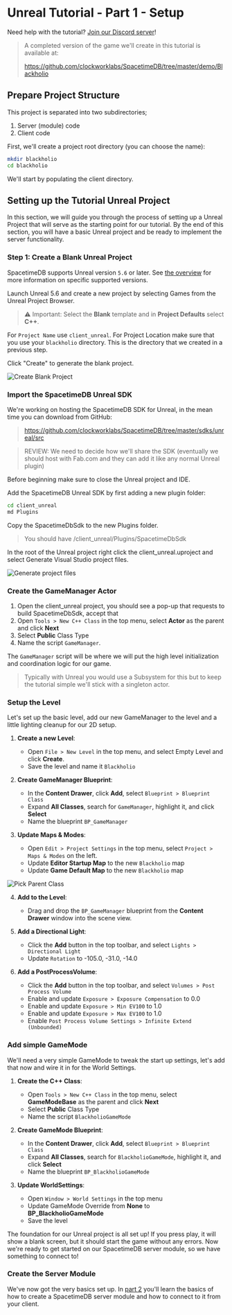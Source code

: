 # Unreal Tutorial - Part 1 - Setup

Need help with the tutorial? [Join our Discord server](https://discord.gg/spacetimedb)!

> A completed version of the game we'll create in this tutorial is available at:
>
> https://github.com/clockworklabs/SpacetimeDB/tree/master/demo/Blackholio

## Prepare Project Structure

This project is separated into two subdirectories;

1. Server (module) code
2. Client code

First, we'll create a project root directory (you can choose the name):

```bash
mkdir blackholio
cd blackholio
```

We'll start by populating the client directory.

## Setting up the Tutorial Unreal Project

In this section, we will guide you through the process of setting up a Unreal Project that will serve as the starting point for our tutorial. By the end of this section, you will have a basic Unreal project and be ready to implement the server functionality.

### Step 1: Create a Blank Unreal Project

SpacetimeDB supports Unreal version `5.6` or later. See [the overview](.) for more information on specific supported versions.

Launch Unreal 5.6 and create a new project by selecting Games from the Unreal Project Browser.

> ⚠️ Important: Select the **Blank** template and in **Project Defaults** select **C++**. 

For `Project Name` use `client_unreal`. For Project Location make sure that you use your `blackholio` directory. This is the directory that we created in a previous step.

Click "Create" to generate the blank project.

![Create Blank Project](./part-1-01-create-project.png)

### Import the SpacetimeDB Unreal SDK

We're working on hosting the SpacetimeDB SDK for Unreal, in the mean time you can download from GitHub:
> https://github.com/clockworklabs/SpacetimeDB/tree/master/sdks/unreal/src

> REVIEW: We need to decide how we'll share the SDK (eventually we should host with Fab.com and they can add it like any normal Unreal plugin)

Before beginning make sure to close the Unreal project and IDE.

Add the SpacetimeDB Unreal SDK by first adding a new plugin folder:
```bash
cd client_unreal
md Plugins
```
Copy the SpacetimeDbSdk to the new Plugins folder.
> You should have /client_unreal/Plugins/SpacetimeDbSdk

In the root of the Unreal project right click the client_unreal.uproject and select Generate Visual Studio project files. 

![Generate project files](./part-1-02-generate-project.png)

### Create the GameManager Actor

1. Open the client_unreal project, you should see a pop-up that requests to build SpacetimeDbSdk, accept that
2. Open `Tools > New C++ Class` in the top menu, select **Actor** as the parent and click **Next**
3. Select **Public** Class Type
4. Name the script `GameManager`.

The `GameManager` script will be where we will put the high level initialization and coordination logic for our game.

> Typically with Unreal you would use a Subsystem for this but to keep the tutorial simple we'll stick with a singleton actor.

### Setup the Level

Let's set up the basic level, add our new GameManager to the level and a little lighting cleanup for our 2D setup.

1. **Create a new Level**:
   - Open `File > New Level` in the top menu, and select Empty Level and click **Create**.
   - Save the level and name it `Blackholio`

2. **Create GameManager Blueprint**:
   - In the **Content Drawer**, click **Add**, select `Blueprint > Blueprint Class`
   - Expand **All Classes**, search for `GameManager`, highlight it, and click **Select**
   - Name the blueprint `BP_GameManager`

3. **Update Maps & Modes**:
   - Open `Edit > Project Settings` in the top menu, select `Project > Maps & Modes` on the left.
   - Update **Editor Startup Map** to the new `Blackholio` map
   - Update **Game Default Map** to the new `Blackholio` map

![Pick Parent Class](./part-1-03-create-blueprint.png)

4. **Add to the Level**:
   - Drag and drop the `BP_GameManager` blueprint from the **Content Drawer** window into the scene view.

5. **Add a Directional Light**:
   - Click the **Add** button in the top toolbar, and select `Lights > Directional Light`
   - Update `Rotation` to -105.0, -31.0, -14.0

6. **Add a PostProcessVolume**:
   - Click the **Add** button in the top toolbar, and select `Volumes > Post Process Volume`
   - Enable and update `Exposure > Exposure Compensation` to 0.0
   - Enable and update `Exposure > Min EV100` to 1.0
   - Enable and update `Exposure > Max EV100` to 1.0
   - Enable `Post Process Volume Settings > Infinite Extend (Unbounded)`

### Add simple GameMode

We'll need a very simple GameMode to tweak the start up settings, let's add that now and wire it in for the World Settings.

1. **Create the C++ Class**:
   - Open `Tools > New C++ Class` in the top menu, select **GameModeBase** as the parent and click **Next**
   - Select **Public** Class Type
   - Name the script `BlackholioGameMode`

2. **Create GameMode Blueprint**:
   - In the **Content Drawer**, click **Add**, select `Blueprint > Blueprint Class`
   - Expand **All Classes**, search for `BlackholioGameMode`, highlight it, and click **Select**
   - Name the blueprint `BP_BlackholioGameMode`

3. **Update WorldSettings**:
   - Open `Window > World Settings` in the top menu
   - Update GameMode Override from **None** to **BP_BlackholioGameMode**
   - Save the level

The foundation for our Unreal project is all set up! If you press play, it will show a blank screen, but it should start the game without any errors. Now we're ready to get started on our SpacetimeDB server module, so we have something to connect to!

### Create the Server Module

We've now got the very basics set up. In [part 2](part-2) you'll learn the basics of how to create a SpacetimeDB server module and how to connect to it from your client.
